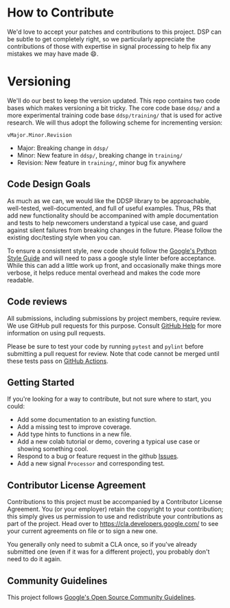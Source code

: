# How to Contribute

We'd love to accept your patches and contributions to this project.
DSP can be subtle to get completely right, so we particularly appreciate the
contributions of those with expertise in signal processing to help fix any
mistakes we may have made 😄.

# Versioning

We'll do our best to keep the version updated. This repo contains two code bases
which makes versioning a bit tricky. The core code base `ddsp/` and a more
experimental training code base `ddsp/training/` that is used for active
research. We will thus adopt the following scheme for incrementing version:

`vMajor.Minor.Revision`

* Major: Breaking change in `ddsp/`
* Minor: New feature in `ddsp/`, breaking change in `training/`
* Revision: New feature in `training/`, minor bug fix anywhere

## Code Design Goals
As much as we can, we would like the DDSP library to be approachable,
well-tested, well-documented, and full of useful examples. Thus, PRs that add
new functionality should be accompanined with ample documentation and tests to
help newcomers understand a typical use case, and guard against silent failures
from breaking changes in the future. Please follow the existing doc/testing
style when you can.

To ensure a consistent style, new code should follow the [Google's Python Style Guide](https://google.github.io/styleguide/pyguide.html)
and will need to pass a google style linter before acceptance. While this can
add a little work up front, and occasionally make things more verbose, it helps
reduce mental overhead and makes the code more readable.

## Code reviews

All submissions, including submissions by project members, require review. We
use GitHub pull requests for this purpose. Consult
[GitHub Help](https://help.github.com/articles/about-pull-requests/) for more
information on using pull requests.

Please be sure to test your code by running `pytest` and `pylint` before
submitting a pull request for review. Note that code cannot be merged until
these tests pass on [GitHub Actions](https://github.com/magenta/ddsp/actions?query=workflow%3Abuild).


## Getting Started

If you're looking for a way to contribute, but not sure where to start, you
could:

* Add some documentation to an existing function.
* Add a missing test to improve coverage.
* Add type hints to functions in a new file.
* Add a new colab tutorial or demo, covering a typical use case or showing something cool.
* Respond to a bug or feature request in the github [Issues](github.com/magenta/ddsp/issues).
* Add a new signal `Processor` and corresponding test.

## Contributor License Agreement

Contributions to this project must be accompanied by a Contributor License
Agreement. You (or your employer) retain the copyright to your contribution;
this simply gives us permission to use and redistribute your contributions as
part of the project. Head over to <https://cla.developers.google.com/> to see
your current agreements on file or to sign a new one.

You generally only need to submit a CLA once, so if you've already submitted one
(even if it was for a different project), you probably don't need to do it
again.


## Community Guidelines

This project follows
[Google's Open Source Community Guidelines](https://opensource.google/conduct/).
